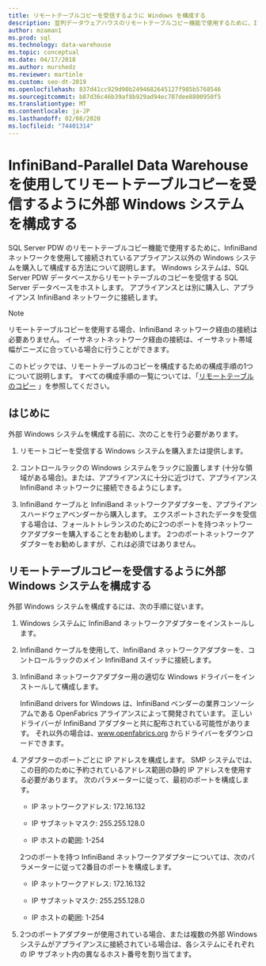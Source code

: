 ```yaml
---
title: リモートテーブルコピーを受信するように Windows を構成する
description: 並列データウェアハウスのリモートテーブルコピー機能で使用するために、InfiniBand ネットワークを使用して接続されているアプライアンス以外の Windows システムを購入して構成する方法について説明します。 Windows システムは、SQL Server PDW データベースからリモートテーブルのコピーを受信する SQL Server データベースをホストします。 アプライアンスとは別に購入し、アプライアンス InfiniBand ネットワークに接続します。
author: mzaman1
ms.prod: sql
ms.technology: data-warehouse
ms.topic: conceptual
ms.date: 04/17/2018
ms.author: murshedz
ms.reviewer: martinle
ms.custom: seo-dt-2019
ms.openlocfilehash: 837d41cc929d90b2494682645127f985b5768546
ms.sourcegitcommit: b87d36c46b39af8b929ad94ec707dee8800950f5
ms.translationtype: MT
ms.contentlocale: ja-JP
ms.lasthandoff: 02/08/2020
ms.locfileid: "74401314"
---
```

# <a name="configure-an-external-windows-system-to-receive-remote-table-copies-using-infiniband---parallel-data-warehouse"></a>InfiniBand-Parallel Data Warehouse を使用してリモートテーブルコピーを受信するように外部 Windows システムを構成する
SQL Server PDW のリモートテーブルコピー機能で使用するために、InfiniBand ネットワークを使用して接続されているアプライアンス以外の Windows システムを購入して構成する方法について説明します。 Windows システムは、SQL Server PDW データベースからリモートテーブルのコピーを受信する SQL Server データベースをホストします。 アプライアンスとは別に購入し、アプライアンス InfiniBand ネットワークに接続します。  
  
> [!NOTE]  
> リモートテーブルコピーを使用する場合、InfiniBand ネットワーク経由の接続は必要ありません。 イーサネットネットワーク経由の接続は、イーサネット帯域幅がニーズに合っている場合に行うことができます。  
  
このトピックでは、リモートテーブルのコピーを構成するための構成手順の1つについて説明します。 すべての構成手順の一覧については、「[リモートテーブルのコピー](remote-table-copy.md) 」を参照してください。  
  
## <a name="before-you-begin"></a>はじめに  
外部 Windows システムを構成する前に、次のことを行う必要があります。  
  
1.  リモートコピーを受信する Windows システムを購入または提供します。  
  
2.  コントロールラックの Windows システムをラックに設置します (十分な領域がある場合)。または、アプライアンスに十分に近づけて、アプライアンス InfiniBand ネットワークに接続できるようにします。  
  
3.  InfiniBand ケーブルと InfiniBand ネットワークアダプターを、アプライアンスハードウェアベンダーから購入します。 エクスポートされたデータを受信する場合は、フォールトトレランスのために2つのポートを持つネットワークアダプターを購入することをお勧めします。 2つのポートネットワークアダプターをお勧めしますが、これは必須ではありません。  
  
## <a name="HowToWindows"></a>リモートテーブルコピーを受信するように外部 Windows システムを構成する  
外部 Windows システムを構成するには、次の手順に従います。  
  
1.  Windows システムに InfiniBand ネットワークアダプターをインストールします。  
  
2.  InfiniBand ケーブルを使用して、InfiniBand ネットワークアダプターを、コントロールラックのメイン InfiniBand スイッチに接続します。  
  
3.  InfiniBand ネットワークアダプター用の適切な Windows ドライバーをインストールして構成します。  
  
    InfiniBand drivers for Windows は、InfiniBand ベンダーの業界コンソーシアムである OpenFabrics アライアンスによって開発されています。  正しいドライバーが InfiniBand アダプターと共に配布されている可能性があります。 それ以外の場合は、www.openfabrics.org からドライバーをダウンロードできます。  
  
4.  アダプターのポートごとに IP アドレスを構成します。 SMP システムでは、この目的のために予約されているアドレス範囲の静的 IP アドレスを使用する必要があります。 次のパラメーターに従って、最初のポートを構成します。  
  
    -   IP ネットワークアドレス: 172.16.132  
  
    -   IP サブネットマスク: 255.255.128.0  
  
    -   IP ホストの範囲: 1-254  
  
    2つのポートを持つ InfiniBand ネットワークアダプターについては、次のパラメーターに従って2番目のポートを構成します。  
  
    -   IP ネットワークアドレス: 172.16.132  
  
    -   IP サブネットマスク: 255.255.128.0  
  
    -   IP ホストの範囲: 1-254  
  
5.  2つのポートアダプターが使用されている場合、または複数の外部 Windows システムがアプライアンスに接続されている場合は、各システムにそれぞれの IP サブネット内の異なるホスト番号を割り当てます。  
  
<!-- MISSING LINKS 
## See Also  
[Common Metadata Query Examples &#40;SQL Server PDW&#41;](../sqlpdw/common-metadata-query-examples-sql-server-pdw.md)  
-->
  
